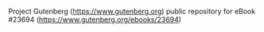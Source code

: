Project Gutenberg (https://www.gutenberg.org) public repository for eBook #23694 (https://www.gutenberg.org/ebooks/23694)
